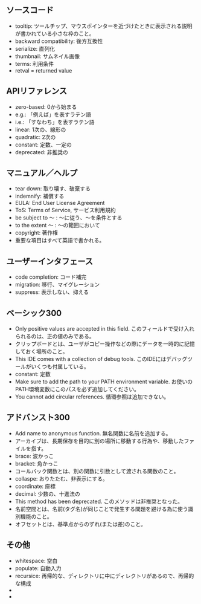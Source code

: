 ## ソースコード
* tooltip: ツールチップ、マウスポインターを近づけたときに表示される説明が書かれている小さな枠のこと。
* backward compatibility: 後方互換性
* serialize: 直列化
* thumbnail: サムネイル画像
* terms: 利用条件
* retval = returned value

## APIリファレンス
* zero-based: 0から始まる
* e.g.: 「例えば」を表すラテン語
* i.e.: 「すなわち」を表すラテン語
* linear: 1次の、線形の
* quadratic: 2次の
* constant: 定数、一定の
* deprecated: 非推奨の

## マニュアル／ヘルプ
* tear down: 取り壊す、破棄する
* indemnify: 補償する
* EULA: End User License Agreement
* ToS: Terms of Service, サービス利用規約
* be subject to 〜 : 〜に従う、〜を条件とする
* to the extent 〜 : 〜の範囲において
* copyright: 著作権
* 重要な項目はすべて英語で書かれる。

## ユーザーインタフェース
* code completion: コード補完
* migration: 移行、マイグレーション
* suppress: 表示しない、抑える

## ベーシック300
* Only positive values are accepted in this field. このフィールドで受け入れられるのは、正の値のみである。
* クリップボードとは、ユーザがコピー操作などの際にデータを一時的に記憶しておく場所のこと。
* This IDE comes with a collection of debug tools. このIDEにはデバッグツールがいくつも付属している。
* constant: 定数
* Make sure to add the path to your PATH environment variable. お使いのPATH環境変数にこのパスを必ず追加してください。
* You cannot add circular references. 循環参照は追加できない。

## アドバンスト300
* Add name to anonymous function. 無名関数に名前を追加する。
* アーカイブは、長期保存を目的に別の場所に移動する行為や、移動したファイルを指す。
* brace: 波かっこ
* bracket: 角かっこ
* コールバック関数とは、別の関数に引数として渡される関数のこと。
* collaspe: おりたたむ、非表示にする。
* coordinate: 座標
* decimal: 少数の、十進法の
* This method has been deprecated. このメソッドは非推奨となった。
* 名前空間とは、名前(タグ名)が同じことで発生する問題を避ける為に使う識別機能のこと。
* オフセットとは、基準点からのずれ(または差)のこと。

## その他
* whitespace: 空白
* populate: 自動入力
* recursice: 再帰的な、ディレクトリに中にディレクトリがあるので、再帰的な構成
* 
* 



